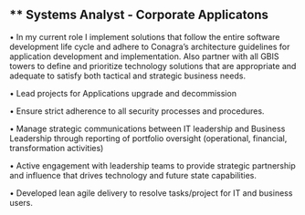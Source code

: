 ** Systems Analyst - Corporate Applicatons
---

• In my current role I implement solutions that follow the entire software development life cycle and adhere to Conagra’s architecture guidelines for application development and implementation. Also partner with all GBIS towers to define and prioritize technology solutions that are appropriate and adequate to satisfy both tactical and strategic business needs.

• Lead projects for Applications upgrade and decommission

• Ensure strict adherence to all security processes and procedures.

• Manage strategic communications between IT leadership and Business Leadership through reporting of portfolio oversight (operational, financial, transformation activities)

• Active engagement with leadership teams to provide strategic partnership and influence that drives technology and future state capabilities.

• Developed lean agile delivery to resolve tasks/project for IT and business users.
